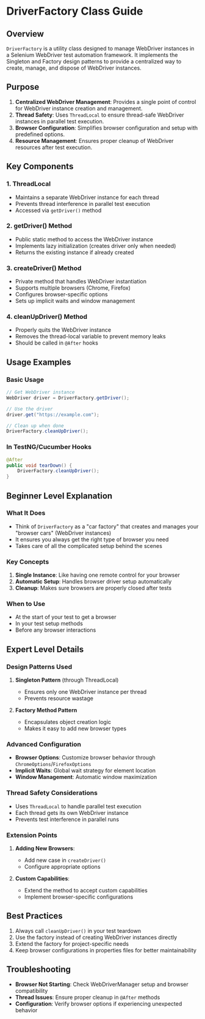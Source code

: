 # DriverFactory Class Guide

## Overview
`DriverFactory` is a utility class designed to manage WebDriver instances in a Selenium WebDriver test automation framework. It implements the Singleton and Factory design patterns to provide a centralized way to create, manage, and dispose of WebDriver instances.

## Purpose
1. **Centralized WebDriver Management**: Provides a single point of control for WebDriver instance creation and management.
2. **Thread Safety**: Uses `ThreadLocal` to ensure thread-safe WebDriver instances in parallel test execution.
3. **Browser Configuration**: Simplifies browser configuration and setup with predefined options.
4. **Resource Management**: Ensures proper cleanup of WebDriver resources after test execution.

## Key Components

### 1. ThreadLocal<WebDriver>
- Maintains a separate WebDriver instance for each thread
- Prevents thread interference in parallel test execution
- Accessed via `getDriver()` method

### 2. getDriver() Method
- Public static method to access the WebDriver instance
- Implements lazy initialization (creates driver only when needed)
- Returns the existing instance if already created

### 3. createDriver() Method
- Private method that handles WebDriver instantiation
- Supports multiple browsers (Chrome, Firefox)
- Configures browser-specific options
- Sets up implicit waits and window management

### 4. cleanUpDriver() Method
- Properly quits the WebDriver instance
- Removes the thread-local variable to prevent memory leaks
- Should be called in `@After` hooks

## Usage Examples

### Basic Usage
```java
// Get WebDriver instance
WebDriver driver = DriverFactory.getDriver();

// Use the driver
driver.get("https://example.com");

// Clean up when done
DriverFactory.cleanUpDriver();
```

### In TestNG/Cucumber Hooks
```java
@After
public void tearDown() {
    DriverFactory.cleanUpDriver();
}
```

## Beginner Level Explanation

### What It Does
- Think of `DriverFactory` as a "car factory" that creates and manages your "browser cars" (WebDriver instances)
- It ensures you always get the right type of browser you need
- Takes care of all the complicated setup behind the scenes

### Key Concepts
1. **Single Instance**: Like having one remote control for your browser
2. **Automatic Setup**: Handles browser driver setup automatically
3. **Cleanup**: Makes sure browsers are properly closed after tests

### When to Use
- At the start of your test to get a browser
- In your test setup methods
- Before any browser interactions

## Expert Level Details

### Design Patterns Used
1. **Singleton Pattern** (through ThreadLocal)
   - Ensures only one WebDriver instance per thread
   - Prevents resource wastage

2. **Factory Method Pattern**
   - Encapsulates object creation logic
   - Makes it easy to add new browser types

### Advanced Configuration
- **Browser Options**: Customize browser behavior through `ChromeOptions`/`FirefoxOptions`
- **Implicit Waits**: Global wait strategy for element location
- **Window Management**: Automatic window maximization

### Thread Safety Considerations
- Uses `ThreadLocal` to handle parallel test execution
- Each thread gets its own WebDriver instance
- Prevents test interference in parallel runs

### Extension Points
1. **Adding New Browsers**:
   - Add new case in `createDriver()`
   - Configure appropriate options
   
2. **Custom Capabilities**:
   - Extend the method to accept custom capabilities
   - Implement browser-specific configurations

## Best Practices
1. Always call `cleanUpDriver()` in your test teardown
2. Use the factory instead of creating WebDriver instances directly
3. Extend the factory for project-specific needs
4. Keep browser configurations in properties files for better maintainability

## Troubleshooting
- **Browser Not Starting**: Check WebDriverManager setup and browser compatibility
- **Thread Issues**: Ensure proper cleanup in `@After` methods
- **Configuration**: Verify browser options if experiencing unexpected behavior
